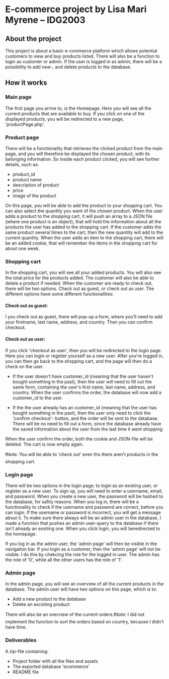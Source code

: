 # E-commerce project by Lisa Mari Myrene – IDG2003

## About the project
This project is about a basic e-commerce platform which allows potential 
customers to view and buy products listed. There will also be a function 
to login as customer or admin. If the user is logged in as admin, there 
will be a possibility to add new-, and delete products to the database.  

## How it works

### Main page
The first page you arrive to, is the Homepage. Here you will see all the 
current products that are available to buy. If you click on one of the displayed
products, you will be redirected to a new page, 'productPage.php'. 

### Product page
There will be a functionality that retrieves the clicked product from the 
main page, and you will therefore be displayed the chosen product, with its 
belonging information. So inside each product clicked, you will see further 
details, such as:

* product_id
* product name
* description of product
* price
* image of the product

On this page, you will be able to add the product to your shopping cart. 
You can also select the quantity you want of the chosen product. When the user
adds a product to the shopping cart, it will push an array to a JSON file 
(where one product is an object), that will hold the information about 
all the products the user has added to the shopping cart. If the customer
adds the same product several times to the cart, then the new quantity will add 
to the current quantity. When the user adds an item to the shopping cart, 
there will be an added cookie, that will remember the items in the shopping cart
for about one week. 

### Shopping cart
In the shopping cart, you will see all your added products. You will also
see the total price for the products added. The customer will also be able
to delete a product if needed. When the customer are ready to check out, there
will be two options. Check out as guest, or check out as user. The different
options have some different functionalities:

#### Check out as guest:
I you check out as guest, there will pop-up a form, where you'll need to add
your firstname, last name, address, and country. Then you can confirm checkout. 

#### Check out as user:
If you click 'checkout as user', then you will be redirected to the login page.
Here you can login or register yourself as a new user. After you're logged in, 
you can then go back to the shopping cart, and the page will then do a check on 
the user.

* If the user doesn't have customer_id (meaning that the user haven't bought 
something in the past), then the user will need to fill out the same form, 
containing the user's first name, last name, address, and country. When the 
user confirms the order, the database will now add a customer_id to the user. 

* If the the user already has an customer_id (meaning that the user has bought 
something in the past), then the user only need to click the 'confirm checkout'- 
button, and the order will be sent to the database. There will be no need to fill 
out a form, since the database already have the saved information about the user
from the last time it went shopping.  

When the user confirm the order, both the cookie and JSON-file will be deleted. 
The cart is now empty again. 

❗Note: You will be able to 'check out' even tho there aren't products in the shopping cart.

### Login page
There will be two options in the login page; to login as an existing user, or 
register as a new user. To sign up, you will need to enter a username, email, 
and password. When you create a new user, the password will be hashed to the 
database, for safity reasons. When you log in, there will be a functionality to 
check if the username and password are correct, before you can login. If the 
username or password is incorrect, you will get a message about it. To make sure 
there always will be an admin user in the database, I made a function that pushes 
an admin user-query to the database if there isn't already an exsiting one. When 
you click login, you will beredirected to the homepage. 

If you log in as the admin user, the 'admin page' will then be visible in the 
navigaiton bar. If you login as a customer, then the 'admin page' will not 
be visible. I do this by chekcing the role for the logged in user. The admin 
has the role of '0', while all the other users has the role of '1'.  

### Admin page
In the admin page, you will see an overview of all the current products in the 
database. The admin user will have two options on this page, which is to:

* Add a new product to the database
* Delete an excisting product

There will also be an overview of the current orders.❗Note: I did not implement 
the function to sort the orders based on country, because I didn't have time.

### Deliverables
A zip-file containing:
* Project folder with all the files and assets
* The exported database 'ecommerce'
* README file
